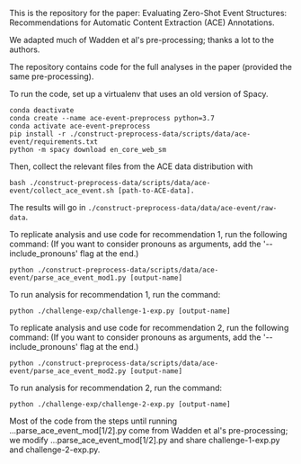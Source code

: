 This is the repository for the paper: Evaluating Zero-Shot Event Structures: Recommendations for Automatic Content Extraction (ACE) Annotations.

We adapted much of Wadden et al's pre-processing; thanks a lot to the authors.

The repository contains code for the full analyses in the paper (provided the same pre-processing).

To run the code, set up a virtualenv that uses an old version of Spacy.


```shell
conda deactivate
conda create --name ace-event-preprocess python=3.7
conda activate ace-event-preprocess
pip install -r ./construct-preprocess-data/scripts/data/ace-event/requirements.txt
python -m spacy download en_core_web_sm
```

Then, collect the relevant files from the ACE data distribution with
```
bash ./construct-preprocess-data/scripts/data/ace-event/collect_ace_event.sh [path-to-ACE-data].
```
The results will go in `./construct-preprocess-data/data/ace-event/raw-data`.

To replicate analysis and use code for recommendation 1, run the following command: (If you want to consider pronouns as arguments, add the '--include_pronouns' flag at the end.)
```
python ./construct-preprocess-data/scripts/data/ace-event/parse_ace_event_mod1.py [output-name]
```
To run analysis for recommendation 1, run the command: 
```
python ./challenge-exp/challenge-1-exp.py [output-name]
```


To replicate analysis and use code for recommendation 2, run the following command: (If you want to consider pronouns as arguments, add the '--include_pronouns' flag at the end.)
```
python ./construct-preprocess-data/scripts/data/ace-event/parse_ace_event_mod2.py [output-name]
```
To run analysis for recommendation 2, run the command: 
```
python ./challenge-exp/challenge-2-exp.py [output-name]
```

Most of the code from the steps until running ...parse_ace_event_mod[1/2].py come from Wadden et al's pre-processing; we modify ...parse_ace_event_mod[1/2].py and share challenge-1-exp.py and challenge-2-exp.py. 
